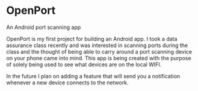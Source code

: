 # OpenPort
An Android port scanning app 

OpenPort is my first project for building an Android app. I took a data assurance class recently and was interested in scanning ports
during the class and the thought of being able to carry around a port scanning device on your phone came into mind. This app is being created with the purpose of solely being used to see what devices are on the local WIFI.

In the future I plan on adding a feature that will send you a notification whenever a new device connects to the network. 

